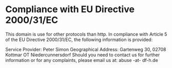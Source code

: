 # Compliance with EU Directive 2000/31/EC

This domain is use for other protocols than http. 
In compliance with Article 5 of the EU Directive 2000/31/EC, the following information is provided:

Service Provider: Peter Simon
Geographical Address: Gartenweg 30, 02708 Kottmar OT Niedercunnersdorf 
Should you need to contact us for further information or for any complaints, please email us at: abuse -at- df-h.de 
